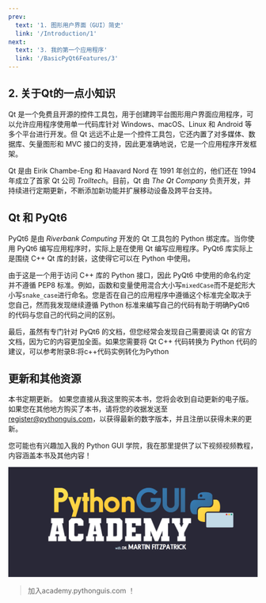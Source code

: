 ```yaml
---
prev:
  text: '1. 图形用户界面（GUI）简史'
  link: '/Introduction/1'
next:
  text: '3. 我的第一个应用程序'
  link: '/BasicPyQt6Features/3'
---
```


## 2. 关于Qt的一点小知识

Qt 是一个免费且开源的控件工具包，用于创建跨平台图形用户界面应用程序，可以允许应用程序使用单一代码库针对 Windows、macOS、Linux 和 Android 等多个平台进行开发。但 Qt 远远不止是一个控件工具包，它还内置了对多媒体、数据库、矢量图形和 MVC 接口的支持，因此更准确地说，它是一个应用程序开发框架。

Qt 是由 Eirik Chambe-Eng 和 Haavard Nord 在 1991 年创立的，他们还在 1994 年成立了首家 Qt 公司 *Trolltech*。目前，Qt 由 *The Qt Company* 负责开发，并持续进行定期更新，不断添加新功能并扩展移动设备及跨平台支持。

## Qt 和 PyQt6

PyQt6 是由 *Riverbank Computing* 开发的 Qt 工具包的 Python 绑定库。当你使用 PyQt6 编写应用程序时，实际上是在使用 Qt 编写应用程序。PyQt6 库实际上是围绕 C++ Qt 库的封装，这使得它可以在 Python 中使用。

由于这是一个用于访问 C++ 库的 Python 接口，因此 PyQt6 中使用的命名约定
并不遵循 PEP8 标准。例如，函数和变量使用混合大小写`mixedCase`而不是蛇形大小写`snake_case`进行命名。您是否在自己的应用程序中遵循这个标准完全取决于您自己，然而我发现继续遵循 Python 标准来编写自己的代码有助于明确PyQt6 的代码与您自己的代码之间的区别。

最后，虽然有专门针对 PyQt6 的文档，但您经常会发现自己需要阅读 Qt 的官方文档，因为它的内容更加全面。如果您需要将 Qt C++ 代码转换为 Python 代码的建议，可以参考附录B:将c++代码实例转化为Python

## 更新和其他资源

本书定期更新。 如果您直接从我这里购买本书，您将会收到自动更新的电子版。 如果您在其他地方购买了本书，请将您的收据发送至 register@pythonguis.com，以获得最新的数字版本，并且注册以获得未来的更新。

您可能也有兴趣加入我的 Python GUI 学院，我在那里提供了以下视频视频教程，内容涵盖本书及其他内容！

![PythonGUIAcademy](PythonGUIAcademy.png)

> 加入academy.pythonguis.com ！